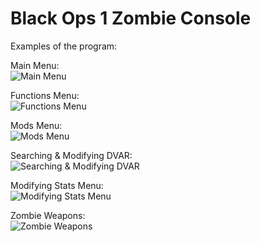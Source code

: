 # Black Ops 1 Zombie Console

Examples of the program:

Main Menu: <br/>
![Main Menu](https://i.imgur.com/sN4W6av.png)

Functions Menu: <br/>
![Functions Menu](https://i.imgur.com/VjeNtEn.png)

Mods Menu: <br/>
![Mods Menu](https://i.imgur.com/JUOdwVP.png)

Searching & Modifying DVAR: <br/>
![Searching & Modifying DVAR](https://i.imgur.com/oIq9Ctc.png)

Modifying Stats Menu: <br/>
![Modifying Stats Menu](https://i.imgur.com/pePEC4z.png)

Zombie Weapons: <br/>
![Zombie Weapons](https://i.imgur.com/jabiWwh.png)
